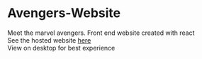 # Avengers-Website
Meet the marvel avengers. Front end website created with react <br>
See the hosted website <a href="https://meetmarvelavengers.netlify.app/">here</a> <br>
View on desktop for best experience
